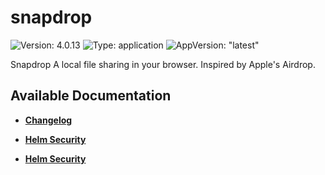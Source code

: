 # snapdrop

![Version: 4.0.13](https://img.shields.io/badge/Version-4.0.13-informational?style=flat-square) ![Type: application](https://img.shields.io/badge/Type-application-informational?style=flat-square) ![AppVersion: "latest"](https://img.shields.io/badge/AppVersion-"latest"-informational?style=flat-square)

Snapdrop A local file sharing in your browser. Inspired by Apple's Airdrop.

## Available Documentation

- [**Changelog**](CHANGELOG)

- [**Helm Security**](container-security)

- [**Helm Security**](helm-security)


